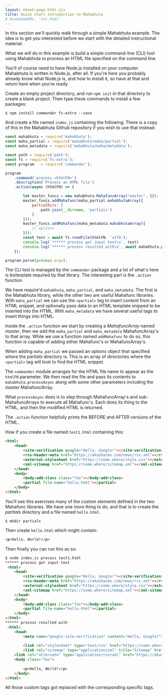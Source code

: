```yaml
---
layout: ebook-page.html.ejs
title: Quick start introduction to Mahabhuta
# bookHomeURL: 'toc.html'
---
```


In this section we'll quickly walk through a simple Mahabhuta example.  The idea is to get you interested before we start with the detailed instructional material.

What we will do in this example is build a simple command-line (CLI) tool using Mahabhuta to process an HTML file specified on the command line.

You'll of course need to have Node.js installed on your computer.  Mahabhuta is written in Node.js, after all.  If you're here you probably already know what Node.js is, and how to install it, so have at that and return here when you're ready.

Create an empty project directory, and run `npm init` in that directory to create a blank project.  Then type these commands to install a few packages:

```shell
$ npm install commander fs-extra --save
```

And create a file named `index.js` containing the following.  There is a copy of this in the Mahabhuta Github repository if you wish to use that instead:

```js
const mahabhuta = require('mahabhuta');
const maha_partial = require('mahabhuta/maha/partial');
const maha_metadata = require('mahabhuta/maha/metadata');

const path = require('path');
const fs = require('fs-extra');
const program   = require('commander');

program
    .command('process <htmlFN>')
    .description('Process an HTML file')
    .action(async (htmlFN) => {

        let master_funcs = new mahabhuta.MahafuncArray("master", {});
        master_funcs.addMahafunc(maha_partial.mahabhutaArray({
            partialDirs: [
                path.join(__dirname, 'partials')
            ]
        }));
        master_funcs.addMahafunc(maha_metadata.mahabhutaArray({
            // options
        }));
        const text = await fs.readFile(htmlFN, 'utf8');
        console.log(`****** process got input text\n`, text)
        console.log(`****** process resulted with\n`, await mahabhuta.processAsync(text, {}, master_funcs));
    });

program.parse(process.argv);
```

The CLI tool is managed by the `commander` package and a lot of what's here is boilerplate required by that library.  The interesting part is the `.action` function.

We have require'd `mahabhuta`, `maha_partial`, and `maha_metadata`.  The first is the Mahabhuta library, while the other two are useful Mahafunc libraries.  With `maha_partial` we can use the `<partial>` tag to insert content from an HTML snippet, and optionally pass data to an HTML template snipped to be inserted into the HTML.  With `maha_metadata` we have several useful tags to insert things into HTML.

Inside the `.action` function we start by creating a _MahafuncArray_ named _master_, then we add the `maha_partial` and `maha_metadata` MahafuncArray's to that array.  While we use a function named `addMahafunc` to do so, this function is capable of adding either Mahafunc's or MahafuncArray's.

When adding `maha_partial` we passed an _options_ object that specified where the _partials_ directory is.  This is an array of directories where the `<partial>` tag will look to find the HTML snippet.

The `commander` module arranges for the HTML file name to appear as the `htmlFN` parameter.  We then read the file and pass its contents to `mahabhuta.processAsync` along with some other parameters including the _master_ MahafuncArray.

What `processAsync` does is to step through MahafuncArray's and sub-MahafuncArrays to execute all Mahafunc's.  Each does its thing to the HTML, and then the modified HTML is returned.  

The `.action` function helpfully prints the BEFORE and AFTER versions of the HTML.

How if you create a file named `test1.html` containing this:

```html
<html>
    <head>
        <site-verification google="Hello, Google!"></site-verification>
        <rss-header-meta href="https://akashacms.com/news/rss.xml"></rss-header-meta>
        <external-stylesheet href="https://some.where/style.css"></external-stylesheet>
        <xml-sitemap href="https://some.where/sitemap.xml"></xml-sitemap>
    </head>
    <body>
        <body-add-class class="foo"></body-add-class>
        <partial file-name="hello.html"></partial>
    </body>
</html>
```

You'll see this exercises many of the custom elements defined in the two Mahafunc libraries.  We have one more thing to do, and that is to create the _partials_ directory and a file named `hello.html`.

```shell
$ mkdir partials
```

Then create `hello.html` which might contain:

```html
<p>Hello, World!</p>
```

Then finally you can run this as so:

```html
$ node index.js process test1.html 
****** process got input text
 <html>
    <head>
        <site-verification google="Hello, Google!"></site-verification>
        <rss-header-meta href="https://akashacms.com/news/rss.xml"></rss-header-meta>
        <external-stylesheet href="https://some.where/style.css"></external-stylesheet>
        <xml-sitemap href="https://some.where/sitemap.xml"></xml-sitemap>
    </head>
    <body>
        <body-add-class class="foo"></body-add-class>
        <partial file-name="hello.html"></partial>
    </body>
</html>
****** process resulted with
 <html>
    <head>
        <meta name="google-site-verification" content="Hello, Google!">
        
        <link rel="stylesheet" type="text/css" href="https://some.where/style.css">
        <link rel="sitemap" type="application/xml" title="Sitemap" href="https://some.where/sitemap.xml">
    <link rel="alternate" type="application/rss+xml" href="https://akashacms.com/news/rss.xml"></head>
    <body class="foo">
        
        <p>Hello, World!</p>
    </body>
</html>
```

All those custom tags got replaced with the corresponding specific tags.
